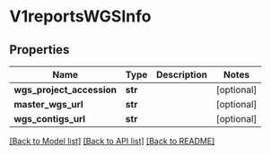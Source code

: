 # V1reportsWGSInfo


## Properties
Name | Type | Description | Notes
------------ | ------------- | ------------- | -------------
**wgs_project_accession** | **str** |  | [optional] 
**master_wgs_url** | **str** |  | [optional] 
**wgs_contigs_url** | **str** |  | [optional] 

[[Back to Model list]](../README.md#documentation-for-models) [[Back to API list]](../README.md#documentation-for-api-endpoints) [[Back to README]](../README.md)


